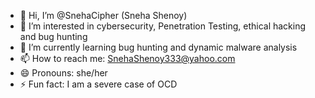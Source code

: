 - 👋 Hi, I’m @SnehaCipher (Sneha Shenoy)
- 👀 I’m interested in cybersecurity, Penetration Testing, ethical hacking and bug hunting
- 🌱 I’m currently learning bug hunting and dynamic malware analysis
- 📫 How to reach me: SnehaShenoy333@yahoo.com
- 😄 Pronouns: she/her
- ⚡ Fun fact: I am a severe case of OCD

<!---
SnehaCipher/SnehaCipher is a ✨ special ✨ repository because its `README.md` (this file) appears on your GitHub profile.
You can click the Preview link to take a look at your changes.
--->
